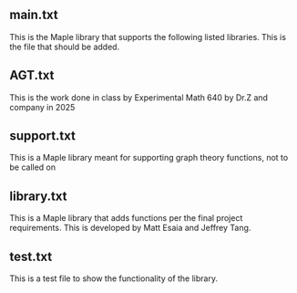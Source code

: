## main.txt
This is the Maple library that supports the following listed libraries. This is the file that should be added. 
## AGT.txt
This is the work done in class by Experimental Math 640 by Dr.Z and company in 2025
## support.txt
This is a Maple library meant for supporting graph theory functions, not to be called on
## library.txt
This is a Maple library that adds functions per the final project requirements. This is developed by Matt Esaia and Jeffrey Tang.  
## test.txt
This is a test file to show the functionality of the library. 
